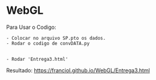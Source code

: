# WebGL

Para Usar o Codigo:

    - Colocar no arquivo SP.pto os dados.
    - Rodar o codigo de convDATA.py
    
    
    - Rodar 'Entrega3.html'
 
Resultado: https://franciol.github.io/WebGL/Entrega3.html
